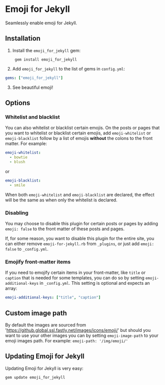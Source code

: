 # Emoji for Jekyll
Seamlessly enable emoji for Jekyll.

## Installation
1. Install the `emoji_for_jekyll` gem:

        gem install emoji_for_jekyll
2. Add `emoji_for_jekyll` to the list of gems in `config.yml`:

  ```yaml
  gems: ["emoji_for_jekyll"]
  ```
3. See beautiful emoji!

## Options
### Whitelist and blacklist
You can also whitelist or blacklist certain emojis. On the posts or pages that you want to whitelist or blacklist certain emojis, add `emoji-whitelist` or `emoji-blacklist` follow by a list of emojis __without__ the colons to the front matter. For example:

```yaml
emoji-whitelist:
  - bowtie
  - blush
 ```

 or

```yaml
emoji-blacklist:
  - smile
```

When both `emoji-whitelist` and `emoji-blacklist` are declared, the effect will be the same as when only the whitelist is declared.

### Disabling
You may choose to disable this plugin for certain posts or pages by adding `emoji: false` to the front matter of these posts and pages.

If, for some reason, you want to disable this plugin for the entire site, you can either remove `emoji-for-jekyll.rb` from `_plugins`, or just add `emoji: false` to `_config.yml`.

### Emojify front-matter items
If you need to emojify certain items in your front-matter, like `title` or `caption` that is needed for some templates, you can do so by setting `emoji-additional-keys` in `_config.yml`. This setting is optional and expects an array:

```yaml
emoji-additional-keys: ["title", "caption"]
```

## Custom image path
By default the images are sourced from 'https://github.global.ssl.fastly.net/images/icons/emoji/' but should you want to use your other images you can by setting `emoji-image-path` to your emoji images path. For example: `emoji-path: '/img/emoji/'`

## Updating Emoji for Jekyll
Updating Emoji for Jekyll is very easy:

```
gem update emoji_for_jekyll
```